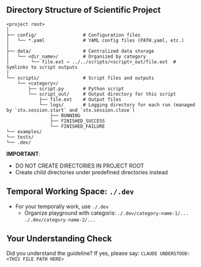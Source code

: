 <!-- ---
!-- Timestamp: 2025-05-30 08:21:56
!-- Author: ywatanabe
!-- File: /home/ywatanabe/.dotfiles/.claude/to_claude/guidelines/python/IMPORTANT-SCITEX-18-directory-structure-for-scientific-work.md
!-- --- -->

## Directory Structure of Scientific Project

```
<project root>
│
├── config/                 # Configuration files
│   └── *.yaml              # YAML config files (PATH.yaml, etc.)
│
├── data/                   # Centralized data storage
│   └── <dir_name>/         # Organized by category
│        └── file.ext → ../../scripts/<script>_out/file.ext  # Symlinks to script outputs
│
└── scripts/                # Script files and outputs
    └── <category>/
        ├── script.py       # Python script
        └── script_out/     # Output directory for this script
            ├── file.ext    # Output files
            └── logs/       # Logging directory for each run (managed by `stx.session.start` and `stx.session.close`)
                ├── RUNNING
                ├── FINISHED_SUCCESS
                └── FINISHED_FAILURE
└── examples/
└── tests/
└── .dev/
```


**IMPORTANT**: 
- DO NOT CREATE DIRECTORIES IN PROJECT ROOT  
- Create child directories under predefined directories instead

## Temporal Working Space: `./.dev`
- For your temporally work, use `./.dev`
  - Organize playground with categoris: 
    `./.dev/category-name-1/...`
    `./.dev/category-name-2/...`

## Your Understanding Check
Did you understand the guideline? If yes, please say:
`CLAUDE UNDERSTOOD: <THIS FILE PATH HERE>`

<!-- EOF -->